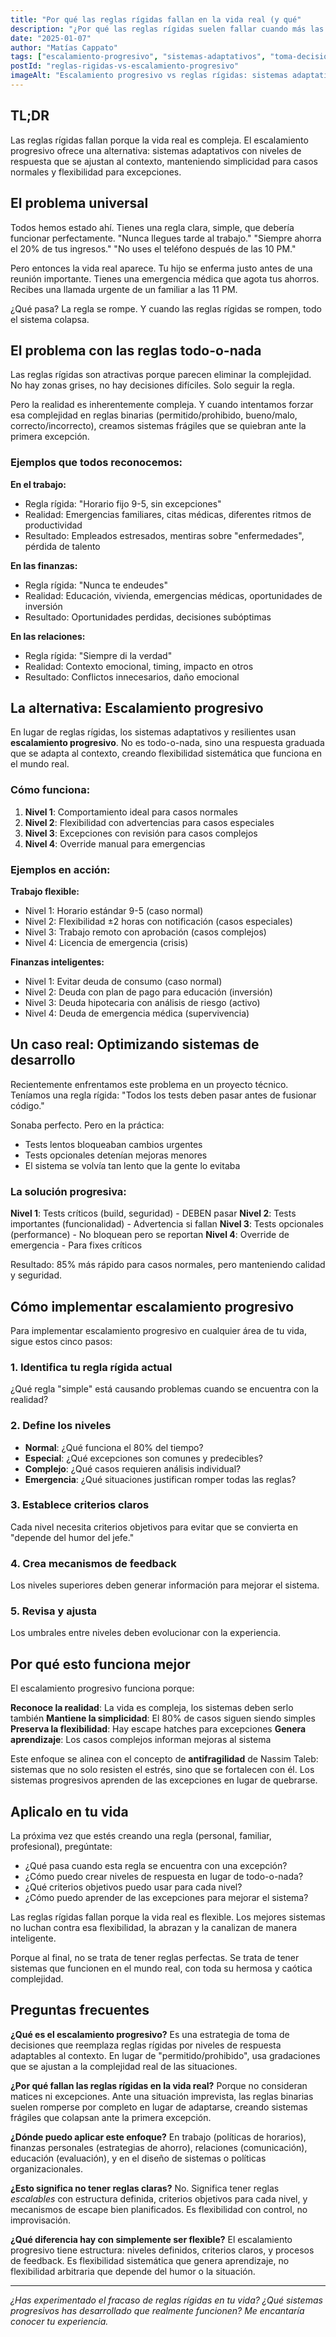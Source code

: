 ```yaml
---
title: "Por qué las reglas rígidas fallan en la vida real (y qué"
description: "¿Por qué las reglas rígidas suelen fallar cuando más las necesitamos? Descubre cómo aplicar escalamiento progresivo para tomar mejores decisiones en el..."
date: "2025-01-07"
author: "Matías Cappato"
tags: ["escalamiento-progresivo", "sistemas-adaptativos", "toma-decisiones", "flexibilidad", "antifragilidad", "reglas-rigidas", "productividad", "management", "vida-personal"]
postId: "reglas-rigidas-vs-escalamiento-progresivo"
imageAlt: "Escalamiento progresivo vs reglas rígidas: sistemas adaptativos que funcionan en la vida real"
---
```


## TL;DR

Las reglas rígidas fallan porque la vida real es compleja. El escalamiento progresivo ofrece una alternativa: sistemas adaptativos con niveles de respuesta que se ajustan al contexto, manteniendo simplicidad para casos normales y flexibilidad para excepciones.

## El problema universal

Todos hemos estado ahí. Tienes una regla clara, simple, que debería funcionar perfectamente. "Nunca llegues tarde al trabajo." "Siempre ahorra el 20% de tus ingresos." "No uses el teléfono después de las 10 PM." 

Pero entonces la vida real aparece. Tu hijo se enferma justo antes de una reunión importante. Tienes una emergencia médica que agota tus ahorros. Recibes una llamada urgente de un familiar a las 11 PM.

¿Qué pasa? La regla se rompe. Y cuando las reglas rígidas se rompen, todo el sistema colapsa.

## El problema con las reglas todo-o-nada

Las reglas rígidas son atractivas porque parecen eliminar la complejidad. No hay zonas grises, no hay decisiones difíciles. Solo seguir la regla.

Pero la realidad es inherentemente compleja. Y cuando intentamos forzar esa complejidad en reglas binarias (permitido/prohibido, bueno/malo, correcto/incorrecto), creamos sistemas frágiles que se quiebran ante la primera excepción.

### Ejemplos que todos reconocemos:

**En el trabajo:**
- Regla rígida: "Horario fijo 9-5, sin excepciones"
- Realidad: Emergencias familiares, citas médicas, diferentes ritmos de productividad
- Resultado: Empleados estresados, mentiras sobre "enfermedades", pérdida de talento

**En las finanzas:**
- Regla rígida: "Nunca te endeudes"
- Realidad: Educación, vivienda, emergencias médicas, oportunidades de inversión
- Resultado: Oportunidades perdidas, decisiones subóptimas

**En las relaciones:**
- Regla rígida: "Siempre di la verdad"
- Realidad: Contexto emocional, timing, impacto en otros
- Resultado: Conflictos innecesarios, daño emocional

## La alternativa: Escalamiento progresivo

En lugar de reglas rígidas, los sistemas adaptativos y resilientes usan **escalamiento progresivo**. No es todo-o-nada, sino una respuesta graduada que se adapta al contexto, creando flexibilidad sistemática que funciona en el mundo real.

### Cómo funciona:

1. **Nivel 1**: Comportamiento ideal para casos normales
2. **Nivel 2**: Flexibilidad con advertencias para casos especiales  
3. **Nivel 3**: Excepciones con revisión para casos complejos
4. **Nivel 4**: Override manual para emergencias

### Ejemplos en acción:

**Trabajo flexible:**
- Nivel 1: Horario estándar 9-5 (caso normal)
- Nivel 2: Flexibilidad ±2 horas con notificación (casos especiales)
- Nivel 3: Trabajo remoto con aprobación (casos complejos)
- Nivel 4: Licencia de emergencia (crisis)

**Finanzas inteligentes:**
- Nivel 1: Evitar deuda de consumo (caso normal)
- Nivel 2: Deuda con plan de pago para educación (inversión)
- Nivel 3: Deuda hipotecaria con análisis de riesgo (activo)
- Nivel 4: Deuda de emergencia médica (supervivencia)

## Un caso real: Optimizando sistemas de desarrollo

Recientemente enfrentamos este problema en un proyecto técnico. Teníamos una regla rígida: "Todos los tests deben pasar antes de fusionar código."

Sonaba perfecto. Pero en la práctica:
- Tests lentos bloqueaban cambios urgentes
- Tests opcionales detenían mejoras menores
- El sistema se volvía tan lento que la gente lo evitaba

### La solución progresiva:

**Nivel 1**: Tests críticos (build, seguridad) - DEBEN pasar
**Nivel 2**: Tests importantes (funcionalidad) - Advertencia si fallan
**Nivel 3**: Tests opcionales (performance) - No bloquean pero se reportan
**Nivel 4**: Override de emergencia - Para fixes críticos

Resultado: 85% más rápido para casos normales, pero manteniendo calidad y seguridad.

## Cómo implementar escalamiento progresivo

Para implementar escalamiento progresivo en cualquier área de tu vida, sigue estos cinco pasos:

### 1. Identifica tu regla rígida actual
¿Qué regla "simple" está causando problemas cuando se encuentra con la realidad?

### 2. Define los niveles
- **Normal**: ¿Qué funciona el 80% del tiempo?
- **Especial**: ¿Qué excepciones son comunes y predecibles?
- **Complejo**: ¿Qué casos requieren análisis individual?
- **Emergencia**: ¿Qué situaciones justifican romper todas las reglas?

### 3. Establece criterios claros
Cada nivel necesita criterios objetivos para evitar que se convierta en "depende del humor del jefe."

### 4. Crea mecanismos de feedback
Los niveles superiores deben generar información para mejorar el sistema.

### 5. Revisa y ajusta
Los umbrales entre niveles deben evolucionar con la experiencia.

## Por qué esto funciona mejor

El escalamiento progresivo funciona porque:

**Reconoce la realidad**: La vida es compleja, los sistemas deben serlo también
**Mantiene la simplicidad**: El 80% de casos siguen siendo simples
**Preserva la flexibilidad**: Hay escape hatches para excepciones
**Genera aprendizaje**: Los casos complejos informan mejoras al sistema

Este enfoque se alinea con el concepto de **antifragilidad** de Nassim Taleb: sistemas que no solo resisten el estrés, sino que se fortalecen con él. Los sistemas progresivos aprenden de las excepciones en lugar de quebrarse.

## Aplicalo en tu vida

La próxima vez que estés creando una regla (personal, familiar, profesional), pregúntate:

- ¿Qué pasa cuando esta regla se encuentra con una excepción?
- ¿Cómo puedo crear niveles de respuesta en lugar de todo-o-nada?
- ¿Qué criterios objetivos puedo usar para cada nivel?
- ¿Cómo puedo aprender de las excepciones para mejorar el sistema?

Las reglas rígidas fallan porque la vida real es flexible. Los mejores sistemas no luchan contra esa flexibilidad, la abrazan y la canalizan de manera inteligente.

Porque al final, no se trata de tener reglas perfectas. Se trata de tener sistemas que funcionen en el mundo real, con toda su hermosa y caótica complejidad.

## Preguntas frecuentes

**¿Qué es el escalamiento progresivo?**
Es una estrategia de toma de decisiones que reemplaza reglas rígidas por niveles de respuesta adaptables al contexto. En lugar de "permitido/prohibido", usa gradaciones que se ajustan a la complejidad real de las situaciones.

**¿Por qué fallan las reglas rígidas en la vida real?**
Porque no consideran matices ni excepciones. Ante una situación imprevista, las reglas binarias suelen romperse por completo en lugar de adaptarse, creando sistemas frágiles que colapsan ante la primera excepción.

**¿Dónde puedo aplicar este enfoque?**
En trabajo (políticas de horarios), finanzas personales (estrategias de ahorro), relaciones (comunicación), educación (evaluación), y en el diseño de sistemas o políticas organizacionales.

**¿Esto significa no tener reglas claras?**
No. Significa tener reglas *escalables* con estructura definida, criterios objetivos para cada nivel, y mecanismos de escape bien planificados. Es flexibilidad con control, no improvisación.

**¿Qué diferencia hay con simplemente ser flexible?**
El escalamiento progresivo tiene estructura: niveles definidos, criterios claros, y procesos de feedback. Es flexibilidad sistemática que genera aprendizaje, no flexibilidad arbitraria que depende del humor o la situación.

---

*¿Has experimentado el fracaso de reglas rígidas en tu vida? ¿Qué sistemas progresivos has desarrollado que realmente funcionen? Me encantaría conocer tu experiencia.*
